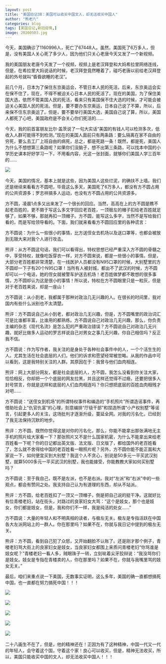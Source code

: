 ```yaml
---
layout: post
title: "美国日记38：美国可以收买中国文人，却无法收买中国人"
author: "熊老六"
categories: blog
tags: [美国日记,新冠疫情,]
image: 20200503.jpg
---
```

​​​​​​​​今天，美国确诊了1160996人，死亡了67448人。虽然，美国死了6万多人，但是，没有美国人关心死了多少人，因为他们只关心老唐今天又发了一个新视频。

我的美国朋友老唐今天发了一个视频，视频上是老汉拜登和大妈希拉里网络连线，但是，在希拉里大妈说话的时候，老汉拜登竟然睡着了，碰巧老唐以前给老汉拜登起的外号就叫“昏昏欲睡的老汉”。

前几个月，日本为了保住东京奥运会，不管日本人民的死活，后来，东京奥运会实在保不住了，现在，不得不被迫关心日本人民的死活了。现在的美国，为了保住美国大选，依然不管美国人民的死活，看来只有美国保不住大选的时候，才可能会被迫关心美国人民的死活。但是，要不要办东京奥运，日本自己说了不算，所以，后来保不住东京奥运了。但是，要不要举行美国大选，美国自己说了算，所以，美国人都死了心吧，美国政府是不会关心你们死活的……

今天，我的前首富朋友比尔·盖茨说了一句大实话“美国的有钱人可以检测多次，低收入人群可能得不到检测。”现在的美国人面前只有两条路：要么隔离在家不自由的穷死，要么去工厂上班自由的病死，总之，都是死路一条！既然，都是死，美国人为什么不想想第三条路呢？如果你们没脑子，想不出第三条路，可以找本中国的小学历史课本好好学习一下，不用看内容，光这一张封面，就够你们美国人学三百年的……

![]({{site.url}}/assets/img/eacedf04ly1gefnxi0llbj208i0c3gsy.jpg)  

今天，美国的情况，基本上就是这些，因为美国人这些烂泥，的确扶不上墙。我们还是继续来看看方不圆吧，毕竟这么多天，美国死了6万多人，都没有方不圆占用的公共资源多；罗志祥搞多人运动，也没有方不圆占用的公共资源多。

方不圆，凌晨1点多又出来发了一个很长的回应。当然，高高在上的方不圆是瞧不起老百姓的，更不屑于写这么多文字回应老百姓，一顶极左的帽子扣给老百姓就足够了，如果不够，那就再扣一顶帽子。方不圆，能写这么多字，当然不是写给我们看的，而是写给领导看的。下面，我们就来看看方不圆回应里的各种谎言：

方不圆说：为什么一些很小的事情，比方送侄女去机场以及送口罩等，也都会被放到无限大来对我个人进行攻击。

熊评：从方不圆这句话，我们可以看得出，特权思想已经严重深入方不圆的骨髓之中，享受特权，就像吃饭穿衣一样，对方不圆来说，都是一些很小的事情。但是，大部分老百姓都非常清楚，在一线医护人员都没有N95口罩的时候，大别墅里的方不圆却一下子有20个N95口罩！当所有人被封城，都出不了武汉的时候，方不圆却可以一个电话，她的侄女就被警车护送去机场！老百姓做梦都不敢想的很多事情，方不圆却认为这是很小的事情！所以说，特权在方不圆眼里只是一粒灰，但是对于老百姓来说，却是一座山！

方不圆说：从小到老，我都属于那种对政治几无兴趣的人。在很长的时间里，我对国内有些什么派别也不太清楚。

熊评：方不圆说自己从小到老，都对政治几无兴趣，但是，方不圆嘴里的政治词汇可是比谁都丰富，比谁用的都熟练。方不圆说自己对政治几无兴趣，那么，你负责主编的杂志《现代名流》是怎么犯的严重政治错误？方不圆说自己对政治几无兴趣，就好比做多人运动的罗志祥说自己对男女之事几无兴趣，你自己相信吗？反正我不信。

方不圆说：作为写作者，我关注的是身处于各种社会事件中的人，一个个活生生的人。尤其生活在社会底层的人们，他们的诉求和愿望经常被忽略。从我的作品中可以看到，这是我特别关注的人群。其原因在于：我曾与他们血肉相连。

熊评：网上大部分网友，都是社会底层的人，方不圆，我怎么没看到你关注大家，恰恰相反，你却把一个个底层的网友拉黑，并且这样还觉得不过瘾，还要把很多人封号禁言，你就是这样和底层的人们血肉相连吗？你只想把底层的百姓血肉相残才对吧……

方不圆说：“送侄女到机场”的所谓特权事件和编造的“手机照片”所谓造谣事件，再借助社会上“仇官仇富”的心理，刻意编排“厅级干部”和捏造所谓“小产权别墅”等谣言，引起更多人的关注，这场批判才逐渐升级，蔓延全网。对我的污名化，已经到了我无法保持沉默的地步。

熊评：方不圆，既然你觉得这是对你的污名化，那么，你能不能拿出那张满地无主手机的照片给大家看一下？那张照片又不是什么国家机密，为什么不能拿出来给老百姓看一下呢？你的日记都出英文版、法文版、日文版了，都给国外的老百姓看了，怎么就不舍得给中国的老百姓看一眼照片呢？另外，方不圆你能不能正面和大家说一下，如何便宜买到大别墅？我这个人不贪心，别说是50多元一平买武汉别墅，就算5000多元一平买武汉的别墅，我也能接受，你能教教大家如何买别墅吗？

方不圆说：至于我自己，既不是左派，也不是右派。我对“左派”和“右派”中的一些观点，都会有赞同之处。我支持自己认为有道理的东西，却从不站派。

熊评：方不圆，给老百姓扣了一顶又一顶帽子，倒是把自己说的挺干净。这就好比有位青楼老妇，站在街头，对路过的良家妇女大骂：“这个是妓女，那个也是妓女，你们都是妓女，但是，我和你们不一样，我是纯洁的处女……”

方不圆说：大量的年轻人和不明真相的读者，与极左无关。极左是专指活跃在中国各大左派网站上的一群人。你在那里吗？如果不在，你就与我日记中提到的极左无关。

熊评：方不圆，看到自己犯了众怒，又开始翻脸不认账了。还是刚才那个例子，青楼老妇骂大街上的良家妇女是妓女，当良家妇女都围上来质问青楼老妇“你骂谁是妓女呢？”青楼老妇一看人多，贼眼珠子一转，立刻呲着尖牙狡辩说：“我没骂你们是妓女。妓女是专指在青楼卖的人，你在那里吗？如果不在，你就与我嘴里骂的妓女无关。”

最后，咱们来重点说一下美国，无数事实证明，这么多年，美国的确一直都想搞死中国，也一直都在努力搞死中国！！！

![]({{site.url}}/assets/img/eacedf04ly1gefodaurbxj20u01uon7j.jpg)  

![]({{site.url}}/assets/img/eacedf04ly1gefod9en8vj20u01uok0m.jpg)  

![]({{site.url}}/assets/img/eacedf04ly1gefod8rsnqj20u01uoqcx.jpg)  

![]({{site.url}}/assets/img/eacedf04ly1gefod7w5ydj20u01uo7d8.jpg)  

![]({{site.url}}/assets/img/eacedf04ly1gefod6mun4j20u01uon6u.jpg)  

二十八画生不在了，但是，他的精神还在！正因为有了这种精神，中国一代又一代的年轻人，会守着这个国，守着这个家！良心可以收买，但是，精神无法收买，所以，美国只能收买中国的文人，却无法收买中国人！！！